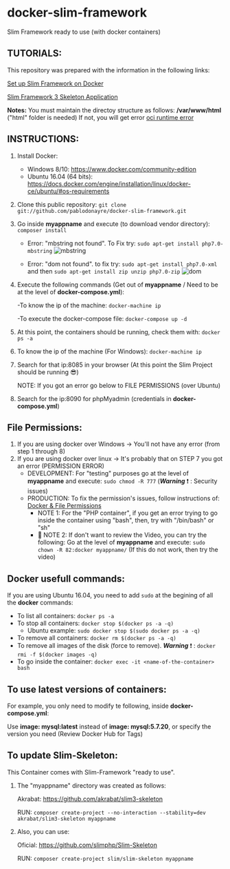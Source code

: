 # docker-slim-framework
Slim Framework ready to use (with docker containers)

## TUTORIALS:
This repository was prepared with the information in the following links:

[Set up Slim Framework on Docker](https://morgandavison.com/2016/10/01/set-up-slim-framework-on-docker)

[Slim Framework 3 Skeleton Application](https://github.com/slimphp/Slim-Skeleton)

**Notes:**
    You must maintain the directoy structure as follows: **/var/www/html** ("html" folder is needed)
    If not, you will get error [oci runtime error](https://github.com/moby/moby/issues/26855)

## INSTRUCTIONS:
1. Install Docker:
   - Windows 8/10: https://www.docker.com/community-edition
   - Ubuntu 16.04 (64 bits): https://docs.docker.com/engine/installation/linux/docker-ce/ubuntu/#os-requirements
   
2. Clone this public repository:
   `git clone git://github.com/pablodonayre/docker-slim-framework.git`

3. Go inside **myappname** and execute (to download vendor directory): `composer install`
   - Error: "mbstring not found". To Fix try: `sudo apt-get install php7.0-mbstring`
   ![mbstring](https://user-images.githubusercontent.com/17578664/34341464-dc0f2668-e976-11e7-9516-40057a267569.jpg)
   
   - Error: "dom not found". to fix try: `sudo apt-get install php7.0-xml` and then `sudo apt-get install zip unzip php7.0-zip`
   ![dom](https://user-images.githubusercontent.com/17578664/34341576-e40af570-e978-11e7-8799-9b60a7dc9eac.jpg)

4. Execute the following commands (Get out of **myappname** / Need to be at the level of **docker-compose.yml**):

   -To know the ip of the machine: `docker-machine ip`

   -To execute the docker-compose file: `docker-compose up -d`

5. At this point, the containers should be running, check them with: `docker ps -a` 

6. To know the ip of the machine (For Windows): `docker-machine ip`

7. Search for that ip:8085 in your browser (At this point the Slim Project should be running :sunglasses:)

    NOTE: If you got an error go below to FILE PERMISSIONS (over Ubuntu)

8. Search for the ip:8090 for phpMyadmin (credentials in **docker-compose.yml**)

## File Permissions:
1. If you are using docker over Windows -> You'll not have any error (from step 1 through 8)
2. If you are using docker over linux -> It's probably that on STEP 7 you got an error (PERMISSION ERROR)
   - DEVELOPMENT: For "testing" purposes go at the level of **myappname** and execute: `sudo chmod -R 777` (***Warning*** :exclamation: : Security issues)
   - PRODUCTION: To fix the permission's issues, follow instructions of: [Docker & File Permissions](https://serversforhackers.com/c/dckr-file-permissions)   
        - NOTE 1: For the "PHP container", if you get an error trying to go inside the container using "bash", then, try with "/bin/bash" or "sh"
        - :key: NOTE 2: If don't want to review the Video, you can try the following: Go at the level of **myappname** and execute: `sudo chown -R 82:docker myappname/` (If this do not work, then try the video)
   
## Docker usefull commands:
If you are using Ubuntu 16.04, you need to add `sudo` at the begining of all the **docker** commands:

- To list all containers: `docker ps -a`
- To stop all containers: `docker stop $(docker ps -a -q)`
  - Ubuntu example: `sudo docker stop $(sudo docker ps -a -q)`
- To remove all containers: `docker rm $(docker ps -a -q)`
- To remove all images of the disk (force to remove). ***Warning*** :exclamation: : `docker rmi -f $(docker images -q)`
- To go inside the container: `docker exec -it <name-of-the-container> bash`

## To use latest versions of containers:
For example, you only need to modify te following, inside **docker-compose.yml**: 

Use **image: mysql:latest** instead of **image: mysql:5.7.20**, or specify the version you need (Review Docker Hub for Tags)

## To update Slim-Skeleton:
This Container comes with Slim-Framework "ready to use".

1. The "myappname" directory was created as follows:

   Akrabat: https://github.com/akrabat/slim3-skeleton
   
   RUN: `composer create-project --no-interaction --stability=dev akrabat/slim3-skeleton myappname`

2. Also, you can use:	

   Oficial: https://github.com/slimphp/Slim-Skeleton
   
   RUN: `composer create-project slim/slim-skeleton myappname`
